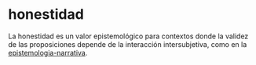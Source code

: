 # honestidad

La honestidad es un valor epistemológico para contextos donde la validez de las proposiciones depende de la interacción intersubjetiva, como en la [epistemologia-narrativa](epistemologia-narrativa.md).
